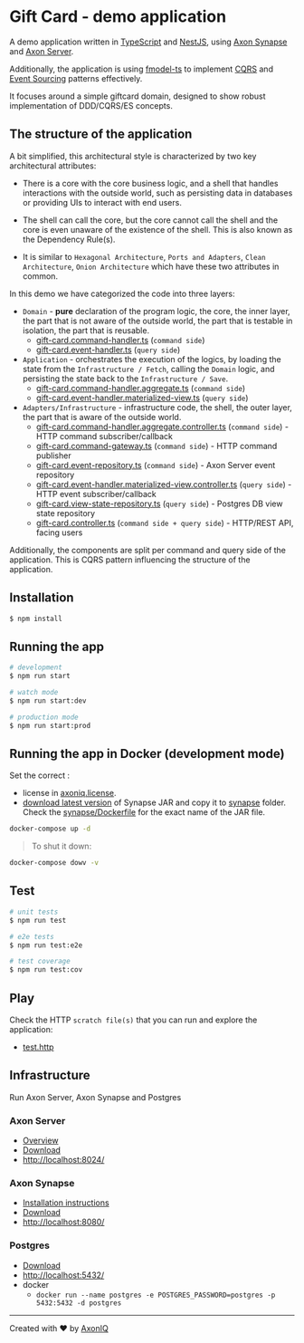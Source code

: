 # Gift Card - demo application 

A demo application written in [TypeScript](https://www.typescriptlang.org/) and [NestJS](https://nestjs.com/), using [Axon Synapse](https://library.axoniq.io/synapse-quick-start/development/index.html) and [Axon Server](https://developer.axoniq.io/axon-server-enterprise/overview).

Additionally, the application is using [fmodel-ts](https://github.com/fraktalio/fmodel-ts) to implement [CQRS](https://martinfowler.com/bliki/CQRS.html) and [Event Sourcing](https://martinfowler.com/eaaDev/EventSourcing.html) patterns effectively.

It focuses around a simple giftcard domain, designed to show robust implementation of DDD/CQRS/ES concepts.

## The structure of the application
A bit simplified, this architectural style is characterized by two key architectural attributes:

 - There is a core with the core business logic, and a shell that handles interactions with the outside world, such as persisting data in databases or providing UIs to interact with end users.
 - The shell can call the core, but the core cannot call the shell and the core is even unaware of the existence of the shell. This is also known as the Dependency Rule(s).

 - It is similar to `Hexagonal Architecture`, `Ports and Adapters`, `Clean Architecture`, `Onion Architecture` which have these two attributes in common.

In this demo we have categorized the code into three layers:

 - `Domain` - **pure** declaration of the program logic, the core, the inner layer, the part that is not aware of the outside world, the part that is testable in isolation, the part that is reusable.
   - [gift-card.command-handler.ts](src/gift-card/command/gift-card.command-handler.ts) (`command side`)
   - [gift-card.event-handler.ts](src/gift-card/query/gift-card.event-handler.ts) (`query side`)
 - `Application` - orchestrates the execution of the logics, by loading the state from the `Infrastructure / Fetch`, calling the `Domain` logic, and persisting the state back to the `Infrastructure / Save`.
   - [gift-card.command-handler.aggregate.ts](src/gift-card/command/gift-card.command-handler.aggregate.ts) (`command side`)
   - [gift-card.event-handler.materialized-view.ts](src/gift-card/query/gift-card.event-handler.materialized-view.ts) (`query side`)
 - `Adapters/Infrastructure` - infrastructure code, the shell, the outer layer, the part that is aware of the outside world.
   - [gift-card.command-handler.aggregate.controller.ts](src/gift-card/command/gift-card.command-handler.aggregate.controller.ts) (`command side`) - HTTP command subscriber/callback
   - [gift-card.command-gateway.ts](src/gift-card/command/gift-card.command-gateway.ts) (`command side`) - HTTP command publisher
   - [gift-card.event-repository.ts](src/gift-card/command/gift-card.event-repository.ts) (`command side`) - Axon Server event repository
   - [gift-card.event-handler.materialized-view.controller.ts](src/gift-card/query/gift-card.event-handler.materialized-view.controller.ts) (`query side`) - HTTP event subscriber/callback
   - [gift-card.view-state-repository.ts](src/gift-card/query/gift-card.view-state-repository.ts) (`query side`) - Postgres DB view state repository
   - [gift-card.controller.ts](src/gift-card/web/gift-card.controller.ts) (`command side + query side`) - HTTP/REST API, facing users

Additionally, the components are split per command and query side of the application. This is CQRS pattern influencing the structure of the application.

## Installation

```bash
$ npm install
```

## Running the app

```bash
# development
$ npm run start

# watch mode
$ npm run start:dev

# production mode
$ npm run start:prod
```


## Running the app in Docker (development mode)

Set the correct :
 - license in [axoniq.license](axoniq.license).
 - [download latest version](https://download.axoniq.io/axonserver/axon-synapse.zip) of Synapse JAR and copy it to [synapse](synapse) folder. Check the [synapse/Dockerfile](synapse/Dockerfile) for the exact name of the JAR file.

```bash
docker-compose up -d
```
>To shut it down:
```bash
docker-compose dowv -v
```
## Test

```bash
# unit tests
$ npm run test

# e2e tests
$ npm run test:e2e

# test coverage
$ npm run test:cov
```

## Play

Check the HTTP `scratch file(s)` that you can run and explore the application:

 - [test.http](test.http)


## Infrastructure
Run Axon Server, Axon Synapse and Postgres

### Axon Server
 - [Overview](https://developer.axoniq.io/axon-server-enterprise/overview)
 - [Download](https://download.axoniq.io/axonserver/AxonServerEnterprise.zip)
 - [http://localhost:8024/](http://localhost:8024/)

### Axon Synapse
 - [Installation instructions](https://library.axoniq.io/synapse-quick-start/development/installation.html)
 - [Download](https://download.axoniq.io/axonserver/axon-synapse.zip)
 - [http://localhost:8080/](http://localhost:8080/)

### Postgres
 - [Download](https://www.postgresql.org/download/)
 - [http://localhost:5432/](http://localhost:5432/)
 - docker
   - `docker run --name postgres -e POSTGRES_PASSWORD=postgres -p 5432:5432 -d postgres`



---

Created with :heart: by [AxonIQ](http://axoniq.io)

[axon]: https://axoniq.io/





